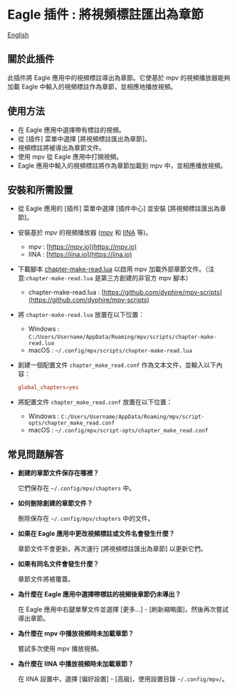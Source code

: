 # Eagle 插件 : 將視頻標註匯出為章節

[English](README.md)

## 關於此插件
此插件將 Eagle 應用中的視頻標註導出為章節。它使基於 mpv 的視頻播放器能夠加載 Eagle 中輸入的視頻標註作為章節，並相應地播放視頻。

## 使用方法
- 在 Eagle 應用中選擇帶有標註的視頻。
- 從 [插件] 菜單中選擇 [將視頻標註匯出為章節]。
- 視頻標註將被導出為章節文件。
- 使用 mpv 從 Eagle 應用中打開視頻。
- Eagle 應用中輸入的視頻標註將作為章節加載到 mpv 中，並相應播放視頻。

## 安裝和所需設置

- 從 Eagle 應用的 [插件] 菜單中選擇 [插件中心] 並安裝 [將視頻標註匯出為章節]。

- 安裝基於 mpv 的視頻播放器 ([mpv](https://mpv.io) 和 [IINA](https://iina.io) 等)。
    - mpv : [https://mpv.io](https://mpv.io)
    - IINA : [https://iina.io](https://iina.io)

- 下載腳本 [chapter-make-read.lua](https://github.com/dyphire/mpv-scripts) 以啟用 mpv 加載外部章節文件。（注意:`chapter-make-read.lua` 是第三方創建的非官方 mpv 腳本）
    - chapter-make-read.lua : [https://github.com/dyphire/mpv-scripts](https://github.com/dyphire/mpv-scripts)

- 將 `chapter-make-read.lua` 放置在以下位置：
    - Windows : `C:/Users/Username/AppData/Roaming/mpv/scripts/chapter-make-read.lua`
    - macOS : `~/.config/mpv/scripts/chapter-make-read.lua`

- 創建一個配置文件 `chapter_make_read.conf` 作為文本文件，並輸入以下內容：
    ```chapter_make_read.conf
    global_chapters=yes
    ```
  
- 將配置文件 `chapter_make_read.conf` 放置在以下位置：
    - Windows : `C:/Users/Username/AppData/Roaming/mpv/script-opts/chapter_make_read.conf`
    - macOS : `~/.config/mpv/script-opts/chapter_make_read.conf`
  
## 常見問題解答

- **創建的章節文件保存在哪裡？**

  它們保存在 `~/.config/mpv/chapters` 中。
 
- **如何刪除創建的章節文件？**

  刪除保存在 `~/.config/mpv/chapters` 中的文件。
   
- **如果在 Eagle 應用中更改視頻標註或文件名會發生什麼？**

  章節文件不會更新。再次運行 [將視頻標註匯出為章節] 以更新它們。

- **如果有同名文件會發生什麼？**

  章節文件將被覆蓋。

- **為什麼在 Eagle 應用中選擇帶標註的視頻後章節仍未導出？**

  在 Eagle 應用中右鍵單擊文件並選擇 [更多...] - [刷新縮略圖]，然後再次嘗試導出章節。

- **為什麼在 mpv 中播放視頻時未加載章節？**

  嘗試多次使用 mpv 播放視頻。

- **為什麼在 IINA 中播放視頻時未加載章節？**

  在 IINA 設置中，選擇 [偏好設置] - [高級]，使用設置目錄 `~/.config/mpv/`。
